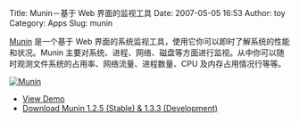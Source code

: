 Title: Munin－基于 Web 界面的监视工具
Date: 2007-05-05 16:53
Author: toy
Category: Apps
Slug: munin

[Munin](http://munin.projects.linpro.no/) 是一个基于 Web
界面的系统监视工具，使用它你可以即时了解系统的性能和状况。Munin
主要对系统、进程、网络、磁盘等方面进行监视。从中你可以随时观测文件系统的占用率、网络流量、进程数量、CPU
及内存占用情况行等等。

[![Munin](http://i.linuxtoy.org/i/2007/05/munin_s.png)](http://i.linuxtoy.org/i/2007/05/munin.png)

- [View Demo](http://munin.ping.uio.no/)  
- [Download Munin 1.2.5 (Stable) & 1.3.3
(Development)](http://sourceforge.net/project/showfiles.php?group_id=98117)
